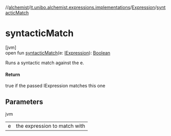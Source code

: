 //[alchemist](../../../index.md)/[it.unibo.alchemist.expressions.implementations](../index.md)/[Expression](index.md)/[syntacticMatch](syntactic-match.md)

# syntacticMatch

[jvm]\
open fun [syntacticMatch](syntactic-match.md)(e: [IExpression](../../it.unibo.alchemist.expressions.interfaces/-i-expression/index.md)): [Boolean](https://kotlinlang.org/api/latest/jvm/stdlib/kotlin/-boolean/index.html)

Runs a syntactic match against the e.

#### Return

true if the passed IExpression matches this one

## Parameters

jvm

| | |
|---|---|
| e | the expression to match with |
